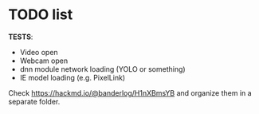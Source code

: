 # TODO list

**TESTS**:

+ Video open
+ Webcam open
+ dnn module network loading (YOLO or something)
+ IE model loading (e.g. PixelLink)

Check <https://hackmd.io/@banderlog/H1nXBmsYB> and organize them in a separate folder.
